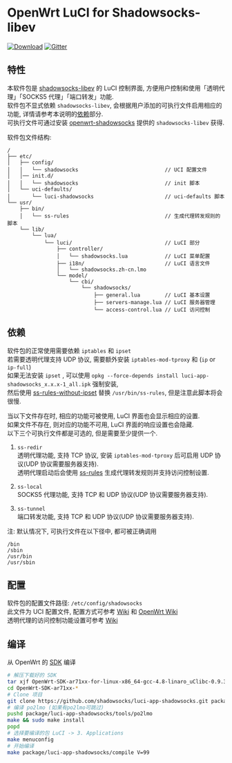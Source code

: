 OpenWrt LuCI for Shadowsocks-libev
===

[![Download][download_badge]][download_url]  [![Gitter][gitter_badge]][gitter_url]

特性
---

本软件包是 [shadowsocks-libev][ssl] 的 LuCI 控制界面,
方便用户控制和使用「透明代理」「SOCKS5 代理」「端口转发」功能.  
软件包不显式依赖 `shadowsocks-libev`, 会根据用户添加的可执行文件启用相应的功能,
详情请参考本说明的[依赖](#依赖)部分.  
可执行文件可通过安装 [openwrt-shadowsocks][oss] 提供的 `shadowsocks-libev` 获得.  

软件包文件结构:
```
/
├── etc/
│   ├── config/
│   │   └── shadowsocks                            // UCI 配置文件
│   │── init.d/
│   │   └── shadowsocks                            // init 脚本
│   └── uci-defaults/
│       └── luci-shadowsocks                       // uci-defaults 脚本
└── usr/
    ├── bin/
    │   └── ss-rules                               // 生成代理转发规则的脚本
    └── lib/
        └── lua/
            └── luci/                              // LuCI 部分
                ├── controller/
                │   └── shadowsocks.lua            // LuCI 菜单配置
                ├── i18n/                          // LuCI 语言文件
                │   └── shadowsocks.zh-cn.lmo
                └── model/
                    └── cbi/
                        └── shadowsocks/
                            ├── general.lua        // LuCI 基本设置
                            ├── servers-manage.lua // LuCI 服务器管理
                            └── access-control.lua // LuCI 访问控制
```

依赖
---

软件包的正常使用需要依赖 `iptables` 和 `ipset`  
若需要透明代理支持 UDP 协议, 需要额外安装 `iptables-mod-tproxy` 和 (`ip` or `ip-full`)  
如果无法安装 `ipset` , 可以使用 `opkg --force-depends install luci-app-shadowsocks_x.x.x-1_all.ipk` 强制安装,  
然后使用 [ss-rules-without-ipset][srwi] 替换 `/usr/bin/ss-rules`, 但是注意此脚本将会很慢.  

当以下文件存在时, 相应的功能可被使用, LuCI 界面也会显示相应的设置.  
如果文件不存在, 则对应的功能不可用, LuCI 界面的响应设置也会隐藏.  
以下三个可执行文件都是可选的, 但是需要至少提供一个.

 1. `ss-redir`  
    透明代理功能, 支持 TCP 协议, 安装 `iptables-mod-tproxy` 后可启用
    UDP 协议(UDP 协议需要服务器支持).  
    透明代理启动后会使用 [ss-rules][ssr] 生成代理转发规则并支持访问控制设置.

 2. `ss-local`  
    SOCKS5 代理功能, 支持 TCP 和 UDP 协议(UDP 协议需要服务器支持).

 3. `ss-tunnel`  
    端口转发功能, 支持 TCP 和 UDP 协议(UDP 协议需要服务器支持).

注: 默认情况下, 可执行文件在以下径中, 都可被正确调用
```
/bin
/sbin
/usr/bin
/usr/sbin
```

配置
---

软件包的配置文件路径: `/etc/config/shadowsocks`  
此文件为 UCI 配置文件, 配置方式可参考 [Wiki][uus] 和 [OpenWrt Wiki][uci]  
透明代理的访问控制功能设置可参考 [Wiki][lac]  

编译
---

从 OpenWrt 的 [SDK][sdk] 编译  
```bash
# 解压下载好的 SDK
tar xjf OpenWrt-SDK-ar71xx-for-linux-x86_64-gcc-4.8-linaro_uClibc-0.9.33.2.tar.bz2
cd OpenWrt-SDK-ar71xx-*
# Clone 项目
git clone https://github.com/shadowsocks/luci-app-shadowsocks.git package/luci-app-shadowsocks
# 编译 po2lmo (如果有po2lmo可跳过)
pushd package/luci-app-shadowsocks/tools/po2lmo
make && sudo make install
popd
# 选择要编译的包 LuCI -> 3. Applications
make menuconfig
# 开始编译
make package/luci-app-shadowsocks/compile V=99
```

 [download_badge]: https://api.bintray.com/packages/aa65535/opkg/luci-app-shadowsocks/images/download.svg
 [download_url]: https://bintray.com/aa65535/opkg/luci-app-shadowsocks/_latestVersion
 [gitter_badge]: https://badges.gitter.im/shadowsocks/luci-app-shadowsocks.svg
 [gitter_url]: https://gitter.im/shadowsocks/luci-app-shadowsocks
 [ssl]: https://github.com/shadowsocks/shadowsocks-libev
 [oss]: https://github.com/shadowsocks/openwrt-shadowsocks
 [sdk]: https://wiki.openwrt.org/doc/howto/obtain.firmware.sdk
 [ssr]: https://github.com/shadowsocks/luci-app-shadowsocks/wiki/Instruction-of-ss-rules
 [uus]: https://github.com/shadowsocks/luci-app-shadowsocks/wiki/Use-UCI-system
 [uci]: https://wiki.openwrt.org/doc/uci
 [lac]: https://github.com/shadowsocks/luci-app-shadowsocks/wiki/LuCI-Access-Control
 [srwi]: https://github.com/shadowsocks/luci-app-shadowsocks/blob/master/files/root/usr/bin/ss-rules-without-ipset
